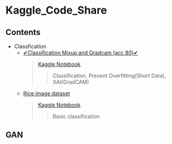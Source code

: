 # Kaggle_Code_Share


## Contents
* Classfication
  * [✔Classification Mixup and Gradcam (acc 80)✔](https://github.com/cjfghk5697/Kaggle_Code_Share/blob/main/Children%20vs%20Adults%20Classification/classification-mixup-and-gradcam-acc-80.ipynb)
    > [Kaggle Notebook](https://www.kaggle.com/code/chulwhahan/classification-mixup-and-gradcam-acc-80)
    >>  Classification, Prevent Overfitting(Short Data), XAI(GradCAM)
  * [Rice image dataset](https://github.com/cjfghk5697/Kaggle_Code_Share/tree/main/Rice%20Image%20Dataset)
    > [Kaggle Notebook](https://www.kaggle.com/code/chulwhahan/classfication-image-efficientnet-with-pytorch/notebook)
    >> Basic classification



## GAN

